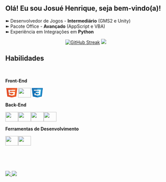 ## Olá! Eu sou Josué Henrique, seja bem-vindo(a)!

➽ Desenvolvedor de Jogos - **Intermediário** (GMS2 e Unity) <br>
➽ Pacote Office - **Avançado** (AppScript e VBA)<br>
➽ Experiência em Integrações em **Python**

<div align="center">
  <a href="https://github.com/mauboru">
    <!-- <img height="180em" src="https://github-readme-stats.vercel.app/api?username=mauboru&show_icons=true&theme=transparent&include_all_commits=true&count_private=true"/> -->
    <a href="https://git.io/streak-stats"><img src="https://github-readme-streak-stats.herokuapp.com?user=mauboru&theme=github-dark-blue&border_radius=5&locale=pt_BR&mode=weekly" alt="GitHub Streak" /></a>
    <img height="190em" src="https://github-readme-stats.vercel.app/api/top-langs/?username=mauboru&layout=compact&langs_count=7&theme=transparent"/>
</div>

<!--
## Experiência de trabalho

[<img align="left" height="94px" width="94px" alt="" src=""/>]

_Insira o seu titulo_ \
[_IFPR Paranaguá_](https://ifpr.edu.br/paranagua/) • Contrato \
Linguagens & Tecnologias: `JavaScript`, `Node`, `React`, `Python`, `TypeScript`\
Projetos em destaque: [Incubadora](https://www.linkedin.com/in/incubadora-ifpr-campus-paranagu%C3%A1-5b4547271/), [SITEC](https://www.instagram.com/sitec2023/)
<br/>

-->

## Habilidades
<br/>

**Front-End**
<br/>

<div style="display: flex; align-items: center;">
<!--   <img height="30" width="40" src="https://cdn.jsdelivr.net/gh/devicons/devicon/icons/bootstrap/bootstrap-original.svg" /> -->
<!--   <img height="30" width="40" src="https://raw.githubusercontent.com/devicons/devicon/master/icons/react/react-original.svg"> -->
  <img height="30" width="40" src="https://raw.githubusercontent.com/devicons/devicon/master/icons/html5/html5-original.svg">
  <img height="30" width="40" src="https://cdn.jsdelivr.net/gh/devicons/devicon/icons/javascript/javascript-original.svg" />
  <img height="30" width="40" src="https://raw.githubusercontent.com/devicons/devicon/master/icons/css3/css3-original.svg">
</div>

**Back-End**
<br/>

<div style="display: flex; align-items: center;">
<!--   <img height="30" width="40" src="https://cdn.jsdelivr.net/gh/devicons/devicon/icons/nodejs/nodejs-original.svg" /> -->
<!--   <img height="30" width="40" src="https://cdn.jsdelivr.net/gh/devicons/devicon/icons/typescript/typescript-original.svg" /> -->
  <img height="30" width="40" src="https://cdn.jsdelivr.net/gh/devicons/devicon/icons/mysql/mysql-original.svg">
  <img height="30" width="40" src="https://cdn.jsdelivr.net/gh/devicons/devicon/icons/python/python-original.svg">
  <img height="30" width="40" src="https://cdn.jsdelivr.net/gh/devicons/devicon/icons/sqlite/sqlite-original.svg">
  <img height="30" width="40" src="https://cdn.jsdelivr.net/gh/devicons/devicon/icons/java/java-original.svg">
</div>

<!--
**Internet das Coisas**
<br/>

<div style="display: flex; align-items: center;">
  <img height="30" width="40" src="https://cdn.jsdelivr.net/gh/devicons/devicon/icons/cplusplus/cplusplus-original.svg" />
  <img height="30" width="40" src="https://cdn.jsdelivr.net/gh/devicons/devicon/icons/arduino/arduino-original.svg">
</div>
 -->
  
**Ferramentas de Desenvolvimento**
<br/>

<div style="display: flex; align-items: center;">
<!--   <img height="30" width="40" src="https://cdn.jsdelivr.net/gh/devicons/devicon/icons/docker/docker-original.svg" /> -->
<!--   <img height="30" width="40" src="https://cdn.jsdelivr.net/gh/devicons/devicon/icons/electron/electron-original.svg" /> -->
<!--   <img height="30" width="40" src="https://cdn.jsdelivr.net/gh/devicons/devicon/icons/git/git-original.svg" /> -->
  <img height="30" width="40" src="https://cdn.jsdelivr.net/gh/devicons/devicon/icons/github/github-original.svg" />
  <img height="30" width="40" src="https://cdn.jsdelivr.net/gh/devicons/devicon/icons/vscode/vscode-original.svg" />
</div>

<br><br><br>
<div>
  <a href = "mailto:josue21servico@gmail.com">
    <img src="https://img.shields.io/badge/-Gmail-%23333?style=for-the-badge&logo=gmail&logoColor=white" target="_blank">
  </a>
  <a href="https://www.linkedin.com/in/josué-henrique-8a56a9192/" target="_blank">
    <img src="https://img.shields.io/badge/-LinkedIn-%230077B5?style=for-the-badge&logo=linkedin&logoColor=white" target="_blank">
  </a> 
</div>
